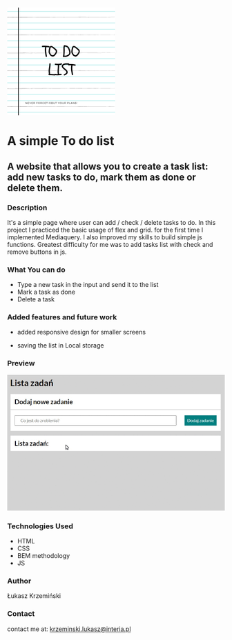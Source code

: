 <a href="https://lukaszkrzeminski.github.io/todo-list/"><img width=250px src="img/logo.png" title="Todo list logo" alt="logo listy zadań"></a>

# A simple To do list

## A website that allows you to create a task list: add new tasks to do, mark them as done or delete them.

### Description
It's a simple page where user can add / check / delete tasks to do. In this project I practiced the basic usage of flex and grid. for the first time I implemented Mediaquery. I also improved my skills to build simple js functions. Greatest difficulty for me was to add tasks list with check and remove buttons in js.

### What You can do

- Type a new task in the input and send it to the list
- Mark a task as done
- Delete a task

### Added features and future work

- added responsive design for smaller screens

- saving the list in Local storage

### Preview
![Preview GIF](img/preview.gif)

### Technologies Used

- HTML
- CSS
- BEM methodology
- JS

### Author
Łukasz Krzemiński

### Contact
contact me at: [krzeminski.lukasz@interia.pl](krzeminski.lukasz@interia.pl)